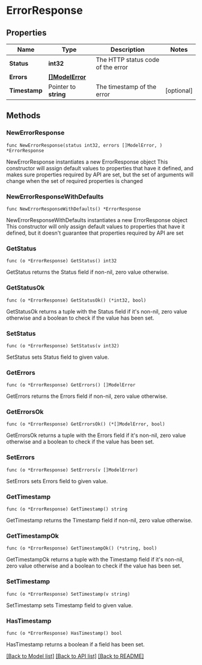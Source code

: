 # ErrorResponse

## Properties

Name | Type | Description | Notes
------------ | ------------- | ------------- | -------------
**Status** | **int32** | The HTTP status code of the error | 
**Errors** | [**[]ModelError**](ModelError.md) |  | 
**Timestamp** | Pointer to **string** | The timestamp of the error | [optional] 

## Methods

### NewErrorResponse

`func NewErrorResponse(status int32, errors []ModelError, ) *ErrorResponse`

NewErrorResponse instantiates a new ErrorResponse object
This constructor will assign default values to properties that have it defined,
and makes sure properties required by API are set, but the set of arguments
will change when the set of required properties is changed

### NewErrorResponseWithDefaults

`func NewErrorResponseWithDefaults() *ErrorResponse`

NewErrorResponseWithDefaults instantiates a new ErrorResponse object
This constructor will only assign default values to properties that have it defined,
but it doesn't guarantee that properties required by API are set

### GetStatus

`func (o *ErrorResponse) GetStatus() int32`

GetStatus returns the Status field if non-nil, zero value otherwise.

### GetStatusOk

`func (o *ErrorResponse) GetStatusOk() (*int32, bool)`

GetStatusOk returns a tuple with the Status field if it's non-nil, zero value otherwise
and a boolean to check if the value has been set.

### SetStatus

`func (o *ErrorResponse) SetStatus(v int32)`

SetStatus sets Status field to given value.


### GetErrors

`func (o *ErrorResponse) GetErrors() []ModelError`

GetErrors returns the Errors field if non-nil, zero value otherwise.

### GetErrorsOk

`func (o *ErrorResponse) GetErrorsOk() (*[]ModelError, bool)`

GetErrorsOk returns a tuple with the Errors field if it's non-nil, zero value otherwise
and a boolean to check if the value has been set.

### SetErrors

`func (o *ErrorResponse) SetErrors(v []ModelError)`

SetErrors sets Errors field to given value.


### GetTimestamp

`func (o *ErrorResponse) GetTimestamp() string`

GetTimestamp returns the Timestamp field if non-nil, zero value otherwise.

### GetTimestampOk

`func (o *ErrorResponse) GetTimestampOk() (*string, bool)`

GetTimestampOk returns a tuple with the Timestamp field if it's non-nil, zero value otherwise
and a boolean to check if the value has been set.

### SetTimestamp

`func (o *ErrorResponse) SetTimestamp(v string)`

SetTimestamp sets Timestamp field to given value.

### HasTimestamp

`func (o *ErrorResponse) HasTimestamp() bool`

HasTimestamp returns a boolean if a field has been set.


[[Back to Model list]](../README.md#documentation-for-models) [[Back to API list]](../README.md#documentation-for-api-endpoints) [[Back to README]](../README.md)


